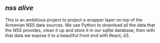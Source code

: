*nss alive*
-----------

This is an ambitious project to project a wrapper layer on top of the
Armenian NSS data sources. We use Python to download all the data that
the NSS provides, clean it up and store it in our sqlite database,
then with that data we expose it to a beautiful front end with React,
d3.
